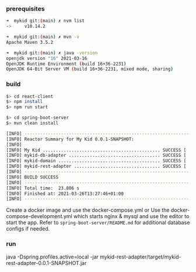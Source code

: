 ### prerequisites
```bash
➜  mykid git:(main) ✗ nvm list
->     v10.14.2
```
```bash
➜  mykid git:(main) ✗ mvn -v
Apache Maven 3.5.2
```
```bash
➜  mykid git:(main) ✗ java -version
openjdk version "16" 2021-03-16
OpenJDK Runtime Environment (build 16+36-2231)
OpenJDK 64-Bit Server VM (build 16+36-2231, mixed mode, sharing)
```

### build

```bash
$> cd react-client
$> npm install
$> npm run start
```

```bash
$> cd spring-boot-server
$> mvn clean install

[INFO] ------------------------------------------------------------------------
[INFO] Reactor Summary for My Kid 0.0.1-SNAPSHOT:
[INFO] 
[INFO] My Kid ............................................. SUCCESS [  0.320 s]
[INFO] mykid-db-adapter ................................... SUCCESS [  4.024 s]
[INFO] mykid-domain ....................................... SUCCESS [  0.333 s]
[INFO] mykid-rest-adapter ................................. SUCCESS [  7.735 s]
[INFO] ------------------------------------------------------------------------
[INFO] BUILD SUCCESS
[INFO] ------------------------------------------------------------------------
[INFO] Total time:  23.806 s
[INFO] Finished at: 2021-03-26T13:27:46+01:00
[INFO] ------------------------------------------------------------------------
```

Create a docker image and use the docker-compose.yml  or
Use the docker-compose-development.yml which starts nginx & mysql and use the editor to start the app. Refer to `spring-boot-server/README.md` for additional database configs if needed.


### run 
  java -Dspring.profiles.active=local -jar mykid-rest-adapter/target/mykid-rest-adapter-0.0.1-SNAPSHOT.jar
